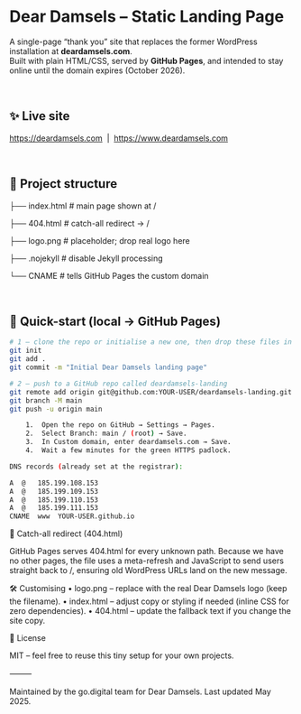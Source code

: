# Dear Damsels – Static Landing Page

A single-page “thank you” site that replaces the former WordPress installation at **deardamsels.com**.  
Built with plain HTML/CSS, served by **GitHub Pages**, and intended to stay online until the domain expires (October 2026).

&nbsp;

## ✨ Live site

<https://deardamsels.com> &nbsp;|&nbsp; <https://www.deardamsels.com>

&nbsp;

## 📂 Project structure



├── index.html   # main page shown at /

├── 404.html     # catch-all redirect → /

├── logo.png     # placeholder; drop real logo here

├── .nojekyll    # disable Jekyll processing

└── CNAME        # tells GitHub Pages the custom domain

&nbsp;

## 🚀 Quick-start (local → GitHub Pages)

```bash
# 1 — clone the repo or initialise a new one, then drop these files in
git init
git add .
git commit -m "Initial Dear Damsels landing page"

# 2 — push to a GitHub repo called deardamsels-landing
git remote add origin git@github.com:YOUR-USER/deardamsels-landing.git
git branch -M main
git push -u origin main

	1.	Open the repo on GitHub → Settings → Pages.
	2.	Select Branch: main / (root) → Save.
	3.	In Custom domain, enter deardamsels.com → Save.
	4.	Wait a few minutes for the green HTTPS padlock.

DNS records (already set at the registrar):

A  @   185.199.108.153
A  @   185.199.109.153
A  @   185.199.110.153
A  @   185.199.111.153
CNAME  www  YOUR-USER.github.io
```

🔄 Catch-all redirect (404.html)

GitHub Pages serves 404.html for every unknown path.
Because we have no other pages, the file uses a meta-refresh and JavaScript to send users straight back to /, ensuring old WordPress URLs land on the new message.

🛠️ Customising
	•	logo.png – replace with the real Dear Damsels logo (keep the filename).
	•	index.html – adjust copy or styling if needed (inline CSS for zero dependencies).
	•	404.html – update the fallback text if you change the site copy.

📄 License

MIT – feel free to reuse this tiny setup for your own projects.

⸻

Maintained by the go.digital team for Dear Damsels. Last updated May 2025.

